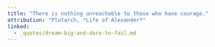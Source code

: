 ```yaml
---
title: "There is nothing unreachable to those who have courage."
attribution: "Plutarch, *Life of Alexander*"
linked:
  - _quotes/dream-big-and-dare-to-fail.md
---
```

